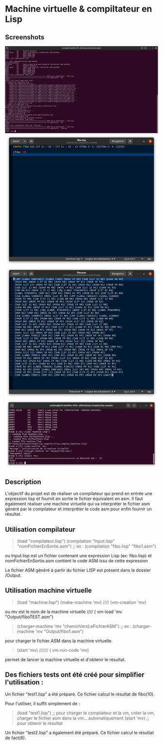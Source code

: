 # Machine virtuelle & compiltateur en Lisp

## Screenshots
<p align="middle">
  <img src="lisp-compiler/screenshots/lisp1.png" />
  <img src="lisp-compiler/screenshots/lisp2.png" />
  <img src="lisp-compiler/screenshots/lisp3.png" /> 
  <img src="lisp-compiler/screenshots/lisp4.png" /> 
</p>

## Description
L'objectif du projet est de réaliser un compilateur qui prend en entrée une expression lisp et fournit en sortie le fichier équivalent en asm. Il faut également réaliser une machine virtuelle qui va interpréter le fichier asm généré par le compilateur et interpréter le code asm pour enfin fournir un résultat.

## Utilisation compilateur

> (load "compilateur.lisp")
> (compilation "Input.lisp" "nomFichierEnSortie.asm") ;; ex : (compilation "fibo.lisp" "fibo1.asm")

ou Input.lisp est un fichier contenant une expression Lisp (ex: fibo.lisp)
et nomFichierEnSortie.asm contient le code ASM issu de cette expression

Le fichier ASM généré à partir du fichier LISP est présent dans le dossier /Output.


## Utilisation machine virtuelle

> (load "machine.lisp")
> (make-machine 'mv)    //// (vm-creation 'mv)

ou mv est le nom de la machine virtuelle     //// ( vm-load 'mv "Output/fiboTEST.asm")

> (charger-machine 'mv "cheminVersLeFichierASM") ;; ex : (charger-machine 'mv "Output/fibo1.asm")

pour charger le fichier ASM dans la machine virtuelle.

> (start 'mv)           ////// ( vm-run-code 'mv)

permet de lancer la machine virtuelle et d'obtenir le résultat.


## Des fichiers tests ont été créé pour simplifier l'utilisation :

Un fichier "test1.lisp" a été préparé. 
Ce fichier calcul le résultat de fibo(10).

Pour l'utiliser, il suffit simplement de :

> (load "test1.lisp") ;; pour charger le compilateur et la vm, créer la vm, charger le fichier asm dans la vm... automatiquement
> (start 'mv)	    ;; pour obtenir le résultat

Un fichier "test2.lisp" a également été préparé.
Ce fichier calcul le résultat de fact(6).

